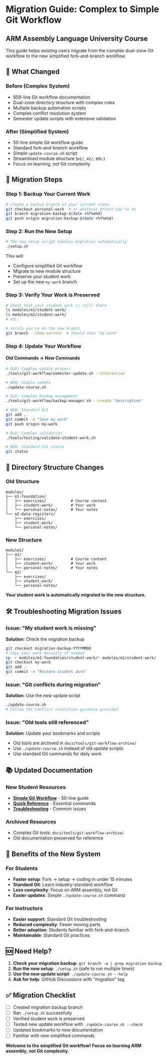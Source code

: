 # Migration Guide: Complex to Simple Git Workflow
## ARM Assembly Language University Course

This guide helps existing users migrate from the complex dual-zone Git workflow to the new simplified fork-and-branch workflow.

## 🎯 What Changed

### Before (Complex System)
- 859-line Git workflow documentation
- Dual-zone directory structure with complex rules
- Multiple backup automation scripts
- Complex conflict resolution system
- Semester update scripts with extensive validation

### After (Simplified System)
- 50-line simple Git workflow guide
- Standard fork-and-branch workflow
- Simple `update-course.sh` script
- Streamlined module structure (`m1/`, `m2/`, etc.)
- Focus on learning, not Git complexity

## 🔄 Migration Steps

### Step 1: Backup Your Current Work
```bash
# Create a backup branch of your current state
git checkout personal-work  # or whatever branch you're on
git branch migration-backup-$(date +%Y%m%d)
git push origin migration-backup-$(date +%Y%m%d)
```

### Step 2: Run the New Setup
```bash
# The new setup script handles migration automatically
./setup.sh
```

This will:
- Configure simplified Git workflow
- Migrate to new module structure
- Preserve your student work
- Set up the new `my-work` branch

### Step 3: Verify Your Work is Preserved
```bash
# Check that your student work is still there
ls modules/m1/student-work/
ls modules/m2/student-work/
# etc.

# Verify you're on the new branch
git branch --show-current  # Should show "my-work"
```

### Step 4: Update Your Workflow

#### Old Commands → New Commands
```bash
# OLD: Complex update process
./tools/git-workflow/semester-update.sh --interactive

# NEW: Simple update
./update-course.sh

# OLD: Complex backup management
./tools/git-workflow/backup-manager.sh --create "description"

# NEW: Standard Git
git add .
git commit -m "Save my work"
git push origin my-work

# OLD: Complex validation
./tools/testing/validate-student-work.sh

# NEW: Standard Git status
git status
```

## 📁 Directory Structure Changes

### Old Structure
```
modules/
├── m1-foundation/
│   ├── exercises/           # Course content
│   ├── student-work/        # Your work
│   └── personal-notes/      # Your notes
└── m2-data-registers/
    ├── exercises/
    ├── student-work/
    └── personal-notes/
```

### New Structure
```
modules/
├── m1/
│   ├── exercises/           # Course content
│   ├── student-work/        # Your work
│   └── personal-notes/      # Your notes
└── m2/
    ├── exercises/
    ├── student-work/
    └── personal-notes/
```

**Your student work is automatically migrated to the new structure.**

## 🛠️ Troubleshooting Migration Issues

### Issue: "My student work is missing"
**Solution**: Check the migration backup
```bash
git checkout migration-backup-YYYYMMDD
# Copy your work manually if needed
cp -r modules/m1-foundation/student-work/* modules/m1/student-work/
git checkout my-work
git add .
git commit -m "Restore student work"
```

### Issue: "Git conflicts during migration"
**Solution**: Use the new update script
```bash
./update-course.sh
# Follow the conflict resolution guidance provided
```

### Issue: "Old tools still referenced"
**Solution**: Update your bookmarks and scripts
- Old tools are archived in `docs/tools/git-workflow-archive/`
- Use `./update-course.sh` instead of old update scripts
- Use standard Git commands for daily work

## 📚 Updated Documentation

### New Student Resources
- **[Simple Git Workflow](docs/student/STUDENT-GIT-WORKFLOW.md)** - 50-line guide
- **[Quick Reference](docs/student/STUDENT-QUICK-REFERENCE.md)** - Essential commands
- **[Troubleshooting](docs/student/STUDENT-TROUBLESHOOTING.md)** - Common issues

### Archived Resources
- Complex Git tools: `docs/tools/git-workflow-archive/`
- Old documentation preserved for reference

## 🎯 Benefits of the New System

### For Students
- **Faster setup**: Fork → setup → coding in under 15 minutes
- **Standard Git**: Learn industry-standard workflow
- **Less complexity**: Focus on ARM assembly, not Git
- **Easier updates**: Simple `./update-course.sh` command

### For Instructors
- **Easier support**: Standard Git troubleshooting
- **Reduced complexity**: Fewer moving parts
- **Better adoption**: Students familiar with fork-and-branch
- **Maintainable**: Standard Git practices

## 🆘 Need Help?

1. **Check your migration backup**: `git branch -a | grep migration-backup`
2. **Run the new setup**: `./setup.sh` (safe to run multiple times)
3. **Use the new update script**: `./update-course.sh --help`
4. **Ask for help**: GitHub Discussions with "migration" tag

## ✅ Migration Checklist

- [ ] Created migration backup branch
- [ ] Ran `./setup.sh` successfully
- [ ] Verified student work is preserved
- [ ] Tested new update workflow with `./update-course.sh --check`
- [ ] Updated bookmarks to new documentation
- [ ] Familiar with new simplified commands

**Welcome to the simplified Git workflow! Focus on learning ARM assembly, not Git complexity.**